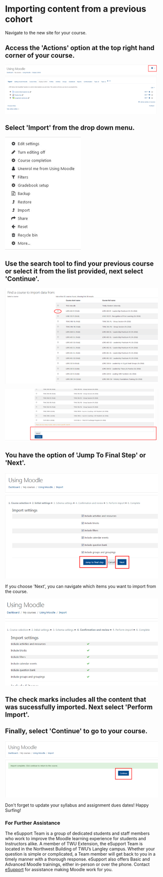 # Importing content from a previous cohort

Navigate to the new site for your course.

## Access the 'Actions' option at the top right hand corner of your course.

![](/assets/import-content-1.png)

## Select 'Import' from the drop down menu.

![](/assets/import-content-3.jpg)

## Use the search tool to find your previous course or select it from the list provided, next select 'Continue'.

![](/assets/import-content-2.png)

![](/assets/import-content-4.png)

## You have the option of 'Jump To Final Step' or 'Next'.

![](/assets/import-content-5.png)

If you choose 'Next', you can navigate which items you want to import from the course.

![](/assets/import-content-6.png)

## The check marks includes all the content that was sucessfully imported. Next select 'Perform Import'.

## Finally, select 'Continue' to go to your course.

![](/assets/import-content-7.png)

Don't forget to update your syllabus and assignment dues dates! Happy Surfing!



### For Further Assistance

The eSupport Team is a group of dedicated students and staff members who work to improve the Moodle learning experience for students and Instructors alike. A member of TWU Extension, the eSupport Team is located in the Northwest Building of TWU’s Langley campus. Whether your question is simple or complicated, a Team member will get back to you in a timely manner with a thorough response. eSupport also offers Basic and Advanced Moodle trainings, either in-person or over the phone. Contact [eSupport](https://trinitywestern.teamdynamix.com/TDClient/Requests/ServiceDet?ID=16141) for assistance making Moodle work for you.
